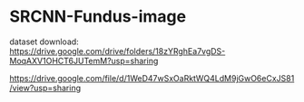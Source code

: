 # SRCNN-Fundus-image

dataset download:
https://drive.google.com/drive/folders/18zYRghEa7vgDS-MoqAXV1OHCT6JUTemM?usp=sharing

https://drive.google.com/file/d/1WeD47wSxOaRktWQ4LdM9jGwO6eCxJS81/view?usp=sharing